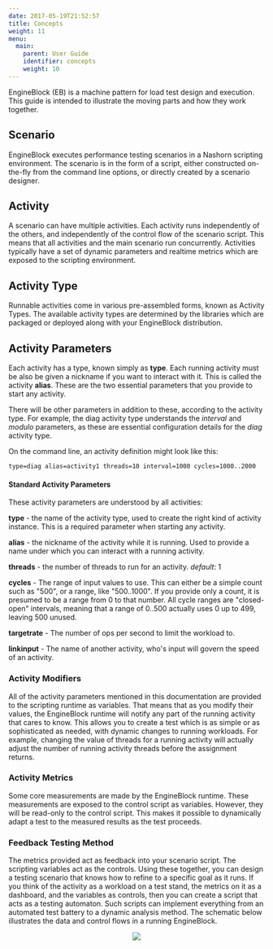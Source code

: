 ```yaml
---
date: 2017-05-19T21:52:57
title: Concepts
weight: 11
menu:
  main:
    parent: User Guide
    identifier: concepts
    weight: 10
---
```


EngineBlock (EB) is a machine pattern for load test design and
execution.  This guide is intended to illustrate the moving parts and how they
work together.

## Scenario

EngineBlock executes performance testing scenarios in a Nashorn scripting
environment. The scenario is in the form of a script, either constructed
on-the-fly from the command line options, or directly created by a scenario
designer.

## Activity

A scenario can have multiple activities. Each activity runs independently of the
others, and independently of the control flow of the scenario script. This means
that all activities and the main scenario run concurrently. Activities typically
have a set of dynamic parameters and realtime metrics which are exposed to the
scripting environment.

## Activity Type

Runnable activities come in various pre-assembled forms, known as Activity
Types. The available activity types are determined by the libraries which are
packaged or deployed along with your EngineBlock distribution.

## Activity Parameters

Each activity has a type, known simply as **type**. Each running activity must
be also be given a nickname if you want to interact with it. This is called the
activity **alias**. These are the two essential parameters that you provide to
start any activity.

There will be other parameters in addition to these, according to the activity
type. For example, the diag activity type understands the *interval* and
*modulo* parameters, as these are essential configuration details for the *diag*
activity type.

On the command line, an activity definition might look like this:
~~~
type=diag alias=activity1 threads=10 interval=1000 cycles=1000..2000
~~~

#### Standard Activity Parameters

These activity parameters are understood by all activities:

**type** - the name of the activity type, used to create the right kind of
           activity instance. This is a required parameter when starting any activity.

**alias** - the nickname of the activity while it is running. Used to provide a
            name under which you can interact with a running activity.

**threads** - the number of threads to run for an activity. *default*: 1

**cycles** - The range of input values to use. This can either be a simple count
             such as "500", or a range, like "500..1000". If you provide only a count, it is
             presumed to be a range from 0 to that number. All cycle ranges are
             "closed-open" intervals, meaning that a range of 0..500 actually uses 0 up to
             499, leaving 500 unused.

**targetrate** - The number of ops per second to limit the workload to.

**linkinput** - The name of another activity, who's input will govern the speed
                of an activity.

### Activity Modifiers

All of the activity parameters mentioned in this documentation are provided to
the scripting runtime as variables. That means that as you modify their values,
the EngineBlock runtime will notify any part of the running activity that cares
to know. This allows you to create a test which is as simple or as sophisticated
as needed, with dynamic changes to running workloads. For example, changing the
value of threads for a running activity will actually adjust the number of
running activity threads before the assignment returns.

### Activity Metrics

Some core measurements are made by the EngineBlock runtime. These measurements
are exposed to the control script as variables. However, they will be read-only
to the control script. This makes it possible to dynamically adapt a test to the
measured results as the test proceeds.

### Feedback Testing Method

The metrics provided act as feedback into your scenario script. The scripting
variables act as the controls. Using these together, you can design a testing
scenario that knows how to refine to a specific goal as it runs. If you think of
the activity as a workload on a test stand, the metrics on it as a dashboard,
and the variables as controls, then you can create a script that acts as a
testing automaton. Such scripts can implement everything from an automated test
battery to a dynamic analysis method. The schematic below illustrates the data and
control flows in a running EngineBlock.


<div align="middle"><img src="/diagrams/artandmachinery.png"></img></div>
